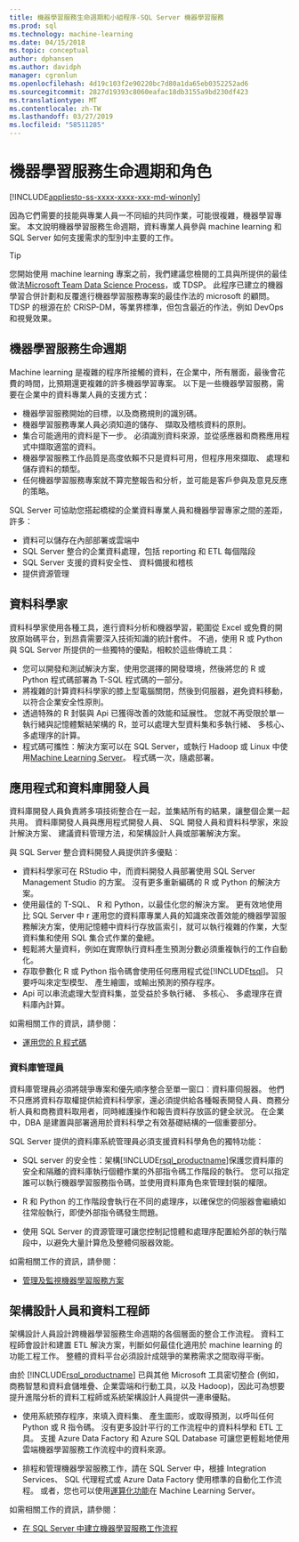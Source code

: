 ```yaml
---
title: 機器學習服務生命週期和小組程序-SQL Server 機器學習服務
ms.prod: sql
ms.technology: machine-learning
ms.date: 04/15/2018
ms.topic: conceptual
author: dphansen
ms.author: davidph
manager: cgronlun
ms.openlocfilehash: 4d19c103f2e90220bc7d80a1da65eb0352252ad6
ms.sourcegitcommit: 2827d19393c8060eafac18db3155a9bd230df423
ms.translationtype: MT
ms.contentlocale: zh-TW
ms.lasthandoff: 03/27/2019
ms.locfileid: "58511285"
---
```

# <a name="machine-learning-lifecycle-and-personas"></a>機器學習服務生命週期和角色
[!INCLUDE[appliesto-ss-xxxx-xxxx-xxx-md-winonly](../../includes/appliesto-ss-xxxx-xxxx-xxx-md-winonly.md)]

因為它們需要的技能與專業人員一不同組的共同作業，可能很複雜，機器學習專案。 本文說明機器學習服務生命週期，資料專業人員參與 machine learning 和 SQL Server 如何支援需求的型別中主要的工作。

> [!TIP]
> 
> 您開始使用 machine learning 專案之前，我們建議您檢閱的工具與所提供的最佳做法[Microsoft Team Data Science Process](https://blogs.technet.microsoft.com/machinelearning/2017/10/09/the-microsoft-team-data-science-process-tdsp-recent-updates/)，或 TDSP。 此程序已建立的機器學習合併計劃和反覆進行機器學習服務專案的最佳作法的 microsoft 的顧問。 TDSP 的根源在於 CRISP-DM，等業界標準，但包含最近的作法，例如 DevOps 和視覺效果。

## <a name="machine-learning-life-cycle"></a>機器學習服務生命週期

Machine learning 是複雜的程序所接觸的資料，在企業中，所有層面，最後會花費的時間，比預期還更複雜的許多機器學習專案。 以下是一些機器學習服務，需要在企業中的資料專業人員的支援方式：

+ 機器學習服務開始的目標，以及商務規則的識別碼。
+ 機器學習服務專業人員必須知道的儲存、 擷取及稽核資料的原則。
+ 集合可能適用的資料是下一步。  必須識別資料來源，並從感應器和商務應用程式中擷取適當的資料。 
+ 機器學習服務工作品質是高度依賴不只是資料可用，但程序用來擷取、 處理和儲存資料的類型。 
+ 任何機器學習服務專案就不算完整報告和分析，並可能是客戶參與及意見反應的策略。

SQL Server 可協助您搭起橋樑的企業資料專業人員和機器學習專家之間的差距，許多：

+ 資料可以儲存在內部部署或雲端中
+ SQL Server 整合的企業資料處理，包括 reporting 和 ETL 每個階段
+ SQL Server 支援的資料安全性、 資料備援和稽核
+ 提供資源管理

## <a name="data-scientists"></a>資料科學家

資料科學家使用各種工具，進行資料分析和機器學習，範圍從 Excel 或免費的開放原始碼平台，到昂貴需要深入技術知識的統計套件。 不過，使用 R 或 Python 與 SQL Server 所提供的一些獨特的優點，相較於這些傳統工具：

+ 您可以開發和測試解決方案，使用您選擇的開發環境，然後將您的 R 或 Python 程式碼部署為 T-SQL 程式碼的一部分。
+ 將複雜的計算資料科學家的膝上型電腦關閉，然後到伺服器，避免資料移動，以符合企業安全性原則。
+ 透過特殊的 R 封裝與 Api 已獲得改善的效能和延展性。 您就不再受限於單一執行緒與記憶體繫結架構的 R，並可以處理大型資料集和多執行緒、 多核心、 多處理序的計算。
+ 程式碼可攜性：解決方案可以在 SQL Server，或執行 Hadoop 或 Linux 中使用[Machine Learning Server](https://docs.microsoft.com/machine-learning-server/what-is-machine-learning-server)。 程式碼一次，隨處部署。

## <a name="application-and-database-developers"></a>應用程式和資料庫開發人員

資料庫開發人員負責將多項技術整合在一起，並集結所有的結果，讓整個企業一起共用。 資料庫開發人員與應用程式開發人員、 SQL 開發人員和資料科學家，來設計解決方案、 建議資料管理方法，和架構設計人員或部署解決方案。

與 SQL Server 整合資料開發人員提供許多優點︰

+ 資料科學家可在 RStudio 中，而資料開發人員部署使用 SQL Server Management Studio 的方案。 沒有更多重新編碼的 R 或 Python 的解決方案。
+ 使用最佳的 T-SQL、 R 和 Python，以最佳化您的解決方案。 更有效地使用比 SQL Server 中 r 運用您的資料庫專業人員的知識來改善效能的機器學習服務解決方案，使用記憶體中資料行存放區索引，就可以執行複雜的作業，大型資料集和使用 SQL 集合式作業的彙總。 
+ 輕鬆將大量資料，例如在實際執行資料產生預測分數必須重複執行的工作自動化。 
+ 存取參數化 R 或 Python 指令碼會使用任何應用程式從[!INCLUDE[tsql](../../includes/tsql-md.md)]。 只要呼叫來定型模型、 產生繪圖，或輸出預測的預存程序。
+ Api 可以串流處理大型資料集，並受益於多執行緒、 多核心、 多處理序在資料庫內計算。

如需相關工作的資訊，請參閱：
+ [運用您的 R 程式碼](../../advanced-analytics/r/operationalizing-your-r-code.md)

### <a name="database-administrators"></a>資料庫管理員

資料庫管理員必須將競爭專案和優先順序整合至單一窗口︰資料庫伺服器。 他們不只應將資料存取權提供給資料科學家，還必須提供給各種報表開發人員、商務分析人員和商務資料取用者，同時維護操作和報告資料存放區的健全狀況。 在企業中，DBA 是建置與部署適用於資料科學之有效基礎結構的一個重要部分。 

SQL Server 提供的資料庫系統管理員必須支援資料科學角色的獨特功能：

+ SQL server 的安全性：架構[!INCLUDE[rsql_productname](../../includes/rsql-productname-md.md)]保護您資料庫的安全和隔離的資料庫執行個體作業的外部指令碼工作階段的執行。 您可以指定誰可以執行機器學習服務指令碼，並使用資料庫角色來管理封裝的權限。

+ R 和 Python 的工作階段會執行在不同的處理序，以確保您的伺服器會繼續如往常般執行，即使外部指令碼發生問題。

+ 使用 SQL Server 的資源管理可讓您控制記憶體和處理序配置給外部的執行階段中，以避免大量計算危及整體伺服器效能。

如需相關工作的資訊，請參閱：
+ [管理及監視機器學習服務方案](../../advanced-analytics/r/managing-and-monitoring-r-solutions.md)

## <a name="architects-and-data-engineers"></a>架構設計人員和資料工程師

架構設計人員設計跨機器學習服務生命週期的各個層面的整合工作流程。 資料工程師會設計和建置 ETL 解決方案，判斷如何最佳化適用於 machine learning 的功能工程工作。 整體的資料平台必須設計成競爭的業務需求之間取得平衡。

由於 [!INCLUDE[rsql_productname](../../includes/rsql-productname-md.md)] 已與其他 Microsoft 工具密切整合 (例如，商務智慧和資料倉儲堆疊、企業雲端和行動工具，以及 Hadoop)，因此可為想要提升進階分析的資料工程師或系統架構設計人員提供一連串優點。

+ 使用系統預存程序，來填入資料集、 產生圖形，或取得預測，以呼叫任何 Python 或 R 指令碼。 沒有更多設計平行的工作流程中的資料科學和 ETL 工具。 支援 Azure Data Factory 和 Azure SQL Database 可讓您更輕鬆地使用雲端機器學習服務工作流程中的資料來源。

+ 排程和管理機器學習服務工作，請在 SQL Server 中，根據 Integration Services、 SQL 代理程式或 Azure Data Factory 使用標準的自動化工作流程。 或者，您也可以使用[運算化功能](https://docs.microsoft.com/machine-learning-server/operationalize/how-to-deploy-web-service-publish-manage-in-r)在 Machine Learning Server。

如需相關工作的資訊，請參閱：

+ [在 SQL Server 中建立機器學習服務工作流程](../../advanced-analytics/r/creating-workflows-that-use-r-in-sql-server.md)

